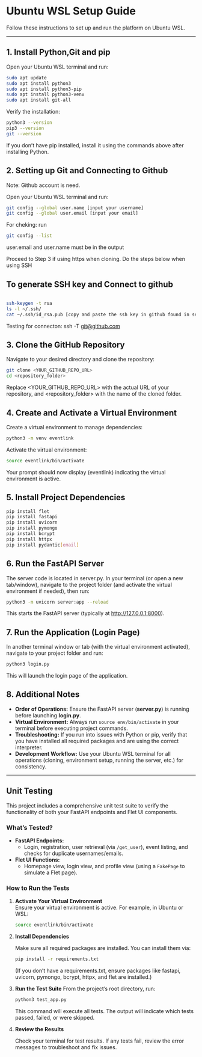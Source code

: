 # Ubuntu WSL Setup Guide

Follow these instructions to set up and run the platform on Ubuntu WSL.

---

## 1. Install Python,Git and pip

Open your Ubuntu WSL terminal and run:

```bash
sudo apt update
sudo apt install python3
sudo apt install python3-pip
sudo apt install python3-venv
sudo apt install git-all
```

Verify the installation:

```bash
python3 --version
pip3 --version
git --version
```

If you don’t have pip installed, install it using the commands above after installing Python.

## 2. Setting up Git and Connecting to Github
Note: Github account is need. 

Open your Ubuntu WSL terminal and run:
```bash
git config --global user.name [input your username]
git config --global user.email [input your email]
```
For cheking: run
```bash
git config --list
```
user.email and user.name must be in the output

Proceed to Step 3 if using https when cloning. Do the steps below when using SSH

## To generate SSH key and Connect to github
```bash

ssh-keygen -t rsa 
ls -l ~/.ssh/ 
cat ~/.ssh/id_rsa.pub [copy and paste the ssh key in github found in settings]
```
Testing for connecton: ssh -T git@github.com 

## 3. Clone the GitHub Repository

Navigate to your desired directory and clone the repository:

```bash
git clone <YOUR_GITHUB_REPO_URL>
cd <repository_folder>
```

Replace <YOUR_GITHUB_REPO_URL> with the actual URL of your repository, and <repository_folder> with the name of the cloned folder.

## 4. Create and Activate a Virtual Environment

Create a virtual environment to manage dependencies:

```bash
python3 -m venv eventlink
```

Activate the virtual environment:

```bash
source eventlink/bin/activate
```

Your prompt should now display (eventlink) indicating the virtual environment is active.

## 5. Install Project Dependencies

```bash
pip install flet
pip install fastapi
pip install uvicorn
pip install pymongo
pip install bcrypt
pip install httpx
pip install pydantic[email]
```

## 6. Run the FastAPI Server

The server code is located in server.py. In your terminal (or open a new tab/window), navigate to the project folder (and activate the virtual environment if needed), then run:

```bash
python3 -m uvicorn server:app --reload 
```

This starts the FastAPI server (typically at http://127.0.0.1:8000).

## 7. Run the Application (Login Page)

In another terminal window or tab (with the virtual environment activated), navigate to your project folder and run:

```bash
python3 login.py
```

This will launch the login page of the application.

## 8. Additional Notes

- **Order of Operations:** Ensure the FastAPI server (**server.py**) is running before launching **login.py**.
- **Virtual Environment:** Always run `source env/bin/activate` in your terminal before executing project commands.
- **Troubleshooting:** If you run into issues with Python or pip, verify that you have installed all required packages and are using the correct interpreter.
- **Development Workflow:** Use your Ubuntu WSL terminal for all operations (cloning, environment setup, running the server, etc.) for consistency.

---

## Unit Testing

This project includes a comprehensive unit test suite to verify the functionality of both your FastAPI endpoints and Flet UI components.

### What’s Tested?
- **FastAPI Endpoints:**  
  - Login, registration, user retrieval (via `/get_user`), event listing, and checks for duplicate usernames/emails.
- **Flet UI Functions:**  
  - Homepage view, login view, and profile view (using a `FakePage` to simulate a Flet page).

### How to Run the Tests

1. **Activate Your Virtual Environment**  
   Ensure your virtual environment is active. For example, in Ubuntu or WSL:
   
   ```bash
   source eventlink/bin/activate
   ```
   
2. **Install Dependencies**
   
    Make sure all required packages are installed. You can install them via:

    ```bash
    pip install -r requirements.txt
    ```
    (If you don’t have a requirements.txt, ensure packages like fastapi, uvicorn, pymongo, bcrypt, httpx, and flet are installed.)

3. **Run the Test Suite**
    From the project’s root directory, run:
    
    ```bash
    python3 test_app.py
    ```
    
    This command will execute all tests. The output will indicate which tests passed, failed, or were skipped.

4. **Review the Results**
 
   Check your terminal for test results. If any tests fail, review the error messages to troubleshoot and fix issues.